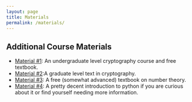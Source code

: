 ```yaml
---
layout: page
title: Materials
permalink: /materials/
---
```


## Additional Course Materials


* [Material #1](https://joyofcryptography.com/): An undergraduate level cryptography course and free textbook.
* [Material #2](https://crypto.stanford.edu/~dabo/cryptobook/BonehShoup_0_4.pdf):A graduate level text in cryptography.
* [Material #3](https://math.gordon.edu/ntic/ntic2023.pdf): A free (somewhat advanced) textbook on number theory.
* [Material #4](https://www.w3schools.com/python/python_intro.asp): A pretty decent introduction to python if you are curious about it or find yourself needing more information.

